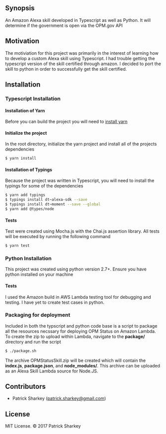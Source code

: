 ## Synopsis

An Amazon Alexa skill developed in Typescript as well as Python. It will determine if the government is open via the OPM.gov API

## Motivation

The motiviation for this project was primarily in the interest of learning how to develop a custom Alexa skill using Typescript. I had trouble getting the typescript version of the skill certified through amazon. I decided to port the skill to python in order to successfully get the skill certified.  

## Installation

### Typescript Installation

#### Installation of Yarn

Before you can build the project you will need to [install yarn](https://yarnpkg.com/lang/en/docs/install/)

#### Initialize the project

In the root directory, initialize the yarn project and install all of the projects dependencies

```sh
$ yarn install
```

#### Installation of Typings

Because the project was written in Typescript, you will need to install the typings for some of the dependencies

```sh
$ yarn add typings
$ typings install dt~alexa-sdk --save
$ typings install dt~moment --save --global
$ yarn add @types/node
```

#### Tests

Test were created using Mocha.js with the Chai.js assertion library. All tests will be executed by running the following command

```sh
$ yarn test
```

### Python Installation

This project was created using python version 2.7+. Ensure you have python installed on your machine

#### Tests

I used the Amazon build in AWS Lambda testing tool for debugging and testing. I have yet to create test cases in python. 

### Packaging for deployment

Included in both the typscript and python code base is a script to package all the resources necssary for deploying OPM Status on Amazon Lambda. To create the zip to upload within Lambda, navigate to the **package/** directory and run the script

```sh
$ ./package.sh
```

The archive OPMStatusSkill.zip will be created which will contain the **index.js**, **package.json**, and **node_modules/**. This archive can be uploaded as an Alexa Skill Lambda source for Node.JS.

## Contributors

* Patrick Sharkey (patrick.sharkey@gmail.com)

## License

MIT License. © 2017 Patrick Sharkey
